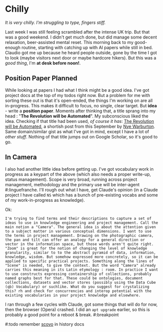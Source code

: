 # Chilly

*It is very chilly. I'm struggling to type, fingers stiff.*

Last week I was still feeling scrambled after the intense UK trip. But that was a good weekend. I didn't get much done, but did manage some decent relaxation, beer-assisted mental reset. This morning back to my good-enough routine, starting with catching up with AI papers while still in bed. Claudio got me up because he heard people outside, gone by the time I got to look (maybe visitors next door or maybe hardcore hikers). But this was a *good thing*, I'm **at desk before noon!**.

## Position Paper Planned

While looking at papers I had what I think might be a good idea. I've got project docs at the top of my todos right now. But a problem for me with sorting these out is that it's open-ended, the things I'm working on are all in-progress. This makes it difficult to focus, no single, clear target. But **idea** - write a **position paper**. Moments after thinking that, a title sprang into my head : "**The Revolution will be Automated**". My subconscious liked the idea. Checking if that title had been used, *of course it has*: [The Revolution will be Automated](https://mirror.xyz/nyewarburton.eth/fHxCu_xF7lqci741FkdhfXtStjZjCdBmFQqbL-JL4QI), a shortish post from this September by [Nye Warburton](https://mirror.xyz/nyewarburton.eth/fHxCu_xF7lqci741FkdhfXtStjZjCdBmFQqbL-JL4QI). Same domain/similar gist as what I've got in mind, except I have a lot of *other stuff*. Nothing of that title jumps out on Google Scholar, so it's good to go.

## In Camera

I also had another little idea before getting up. I've got vocabulary work in progress as a keypart of the above (which also needs a proper write-up, status management). Scope is very broad, running across project management, methodology and the primary use will be inter-agent #:linguefranche. I'll rough out what I have, get Claude's opinion (in a Claude project I have called `NS` which has a bunch of pre-existing vocabs and some of my work-in-progress as knowledge).

Ok:
```prompt
I'm trying to find terms and their descriptions to capture a set of ideas to use in knowledge engineering and project management. Call the main notion a "Camera". The general idea is about the attention given to a subject matter in various conceptual dimensions. I want to use the terms in project management. Drawing on the photographic camera, the pan and tilt can offer an analogy for a general direction or vector in the information space, but those words aren't quite right. "Zoom" is great for the notion of changing the level of knowledge granularity, similar to to the abstract pyramid of data, information, knowledge, wisdom. But somehow expressed more concretely, so it can be applied to specific practical projects. Something along the lines of "Scene" is needed, to give the context. But the word "Camera" already carries this meaning in its Latin etymology : room. In practice I want to use constructs expressing containership of collections, probably named graphs best for that. These could be ontologies, document collections, datasets and vector stores (possibly using the Data Cube (qb) Vocabulary) or suchlike. What do you suggest for crystalizing this? rh and check for concurrencies and interop potential with the existing vocabularies in your project knowledge and elsewhere.  
```

I ran through a few cycles with Claude, got some things that will do for now, then the browser (Opera) crashed. I did an `apt upgrade` earlier, so this is probably a good point for a reboot & break. #:breakpoint

#:todo remember [scovo](https://lov.linkeddata.es/dataset/lov/vocabs/scovo) in history docs
